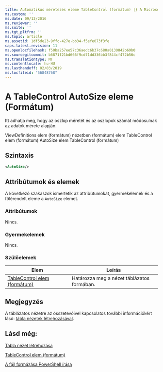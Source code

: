 ```yaml
---
title: Automatikus méretezés eleme TableControl (formátum) |} A Microsoft Docs
ms.custom: ''
ms.date: 09/13/2016
ms.reviewer: ''
ms.suite: ''
ms.tgt_pltfrm: ''
ms.topic: article
ms.assetid: 1df5de23-9ffc-427e-bb34-f5efe073f3fe
caps.latest.revision: 11
ms.openlocfilehash: f50ba257ee57c36aedc6b37c680a0130842b69b0
ms.sourcegitcommit: b6871f21bd666f9cd71dd336bb3f844cf472b56c
ms.translationtype: MT
ms.contentlocale: hu-HU
ms.lasthandoff: 02/03/2019
ms.locfileid: "56848768"
---
```

# <a name="autosize-element-for-tablecontrol-format"></a>A TableControl AutoSize eleme (Formátum)

Itt adhatja meg, hogy az oszlop méretét és az oszlopok számát módosulnak az adatok mérete alapján.

ViewDefinitions elem (formátum) nézetben (formátum) elem TableControl elem (formátum) AutoSize elem TableControl (formátum)

## <a name="syntax"></a>Szintaxis

```xml
<AutoSize/>
```

## <a name="attributes-and-elements"></a>Attribútumok és elemek

A következő szakaszok ismertetik az attribútumokat, gyermekelemek és a fölérendelt eleme a `AutoSize` elemet.

### <a name="attributes"></a>Attribútumok

Nincs.

### <a name="child-elements"></a>Gyermekelemek

Nincs.

### <a name="parent-elements"></a>Szülőelemek

|Elem|Leírás|
|-------------|-----------------|
|[TableControl elem (formátum)](./tablecontrol-element-format.md)|Határozza meg a nézet táblázatos formában.|

## <a name="remarks"></a>Megjegyzés

A táblázatos nézetre az összetevőivel kapcsolatos további információkért lásd: [tábla nézetek létrehozásával](./creating-a-table-view.md).

## <a name="see-also"></a>Lásd még:

[Tábla nézet létrehozása](./creating-a-table-view.md)

[TableControl elem (formátum)](./tablecontrol-element-format.md)

[A fájl formázása PowerShell írása](./writing-a-powershell-formatting-file.md)
